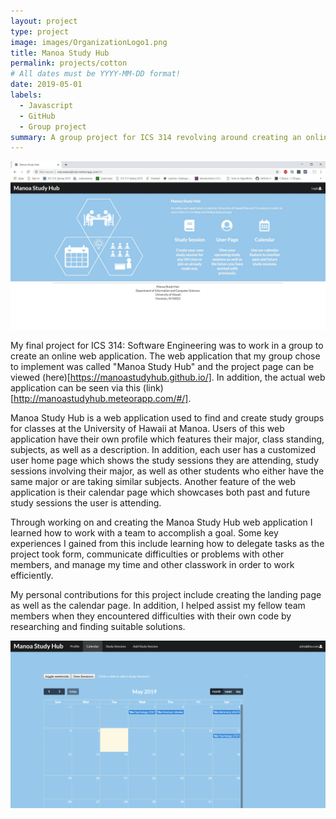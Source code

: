```yaml
---
layout: project
type: project
image: images/OrganizationLogo1.png
title: Manoa Study Hub
permalink: projects/cotton
# All dates must be YYYY-MM-DD format!
date: 2019-05-01
labels:
  - Javascript
  - GitHub
  - Group project
summary: A group project for ICS 314 revolving around creating an online web application.
---
```


<img class="ui medium right floated rounded image" src="/images/landing-m3.jpg">

My final project for ICS 314: Software Engineering was to work in a group to create an online web application. The web application that my group chose to implement was called "Manoa Study Hub" and the project page can be viewed (here)[https://manoastudyhub.github.io/]. In addition, the actual web application can be seen via this (link)[http://manoastudyhub.meteorapp.com/#/].

Manoa Study Hub is a web application used to find and create study groups for classes at the University of Hawaii at Manoa. Users of this web application have their own profile which features their major, class standing, subjects, as well as a description. In addition, each user has a customized user home page which shows the study sessions they are attending, study sessions involving their major, as well as other students who either have the same major or are taking similar subjects. Another feature of the web application is their calendar page which showcases both past and future study sessions the user is attending.

Through working on and creating the Manoa Study Hub web application I learned how to work with a team to accomplish a goal. Some key experiences I gained from this include learning how to delegate tasks as the project took form, communicate difficulties or problems with other members, and manage my time and other classwork in order to work efficiently. 

My personal contributions for this project include creating the landing page as well as the calendar page. In addition, I helped assist my fellow team members when they encountered difficulties with their own code by researching and finding suitable solutions.

<img class="ui medium right floated rounded image" src="/images/calendar2.png">


